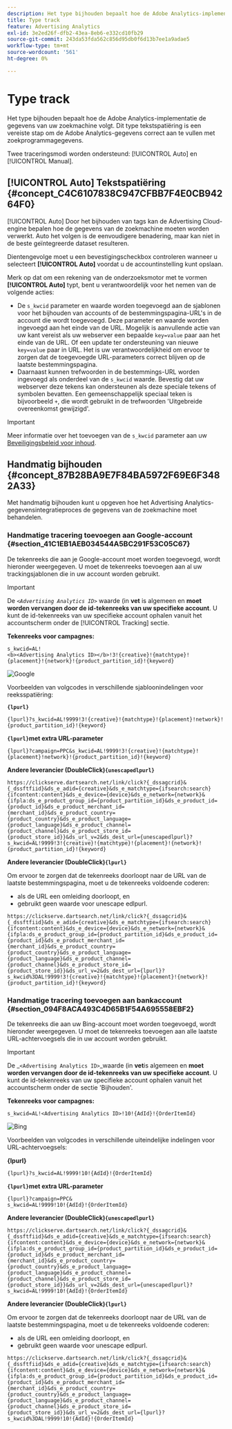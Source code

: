 ```yaml
---
description: Het type bijhouden bepaalt hoe de Adobe Analytics-implementatie de gegevens van uw zoekmachine volgt. Dit type tekstspatiëring is een vereiste stap om de Adobe Analytics-gegevens correct aan te vullen met zoekprogrammagegevens.
title: Type track
feature: Advertising Analytics
exl-id: 3e2ed26f-dfb2-43ea-8eb6-e332cd10fb29
source-git-commit: 243da53fda562c856d95db0f6d13b7ee1a9adae5
workflow-type: tm+mt
source-wordcount: '561'
ht-degree: 0%

---
```


# Type track

Het type bijhouden bepaalt hoe de Adobe Analytics-implementatie de gegevens van uw zoekmachine volgt. Dit type tekstspatiëring is een vereiste stap om de Adobe Analytics-gegevens correct aan te vullen met zoekprogrammagegevens.

<!--

Here is a video overview of how to implement the Advertising Analytics tracking template:

>[!VIDEO](https://video.tv.adobe.com/v/23120/?quality=12)

-->

Twee traceringsmodi worden ondersteund: [!UICONTROL Auto] en [!UICONTROL Manual].

## [!UICONTROL Auto] Tekstspatiëring {#concept_C4C6107838C947CFBB7F4E0CB94264F0}

[!UICONTROL Auto] Door het bijhouden van tags kan de Advertising Cloud-engine bepalen hoe de gegevens van de zoekmachine moeten worden verwerkt. Auto het volgen is de eenvoudigere benadering, maar kan niet in de beste geïntegreerde dataset resulteren.

Dientengevolge moet u een bevestigingscheckbox controleren wanneer u selecteert **[!UICONTROL Auto]** voordat u de accountinstelling kunt opslaan.

Merk op dat om een rekening van de onderzoeksmotor met te vormen **[!UICONTROL Auto]** typt, bent u verantwoordelijk voor het nemen van de volgende acties:

* De `s_kwcid` parameter en waarde worden toegevoegd aan de sjablonen voor het bijhouden van accounts of de bestemmingspagina-URL&#39;s in de account die wordt toegevoegd. Deze parameter en waarde worden ingevoegd aan het einde van de URL. Mogelijk is aanvullende actie van uw kant vereist als uw webserver een bepaalde `key=value` paar aan het einde van de URL. Of een update ter ondersteuning van nieuwe `key=value` paar in URL. Het is uw verantwoordelijkheid om ervoor te zorgen dat de toegevoegde URL-parameters correct blijven op de laatste bestemmingspagina.
* Daarnaast kunnen trefwoorden in de bestemmings-URL worden ingevoegd als onderdeel van de `s_kwcid` waarde. Bevestig dat uw webserver deze tekens kan ondersteunen als deze speciale tekens of symbolen bevatten. Een gemeenschappelijk speciaal teken is bijvoorbeeld `+`, die wordt gebruikt in de trefwoorden &#39;Uitgebreide overeenkomst gewijzigd&#39;.

>[!IMPORTANT]
>
>Meer informatie over het toevoegen van de `s_kwcid` parameter aan uw [Beveiligingsbeleid voor inhoud](https://experienceleague.adobe.com/nl/docs/id-service/using/reference/csp).

## Handmatig bijhouden {#concept_87B28BA9E7F84BA5972F69E6F3482A33}

Met handmatig bijhouden kunt u opgeven hoe het Advertising Analytics-gegevensintegratieproces de gegevens van de zoekmachine moet behandelen.

### Handmatige tracering toevoegen aan Google-account {#section_41C1EB1AEB034544A5BC291F53C05C67}

De tekenreeks die aan je Google-account moet worden toegevoegd, wordt hieronder weergegeven. U moet de tekenreeks toevoegen aan al uw trackingsjablonen die in uw account worden gebruikt.

>[!IMPORTANT]
>
>De *`<Advertising Analytics ID>`* waarde (in **vet** is algemeen en **moet worden vervangen door de id-tekenreeks van uw specifieke account**. U kunt de id-tekenreeks van uw specifieke account ophalen vanuit het accountscherm onder de [!UICONTROL Tracking] sectie.

**Tekenreeks voor campagnes:**

```
s_kwcid=AL! 
<b><Advertising Analytics ID></b>!3!{creative}!{matchtype}!{placement}!{network}!{product_partition_id}!{keyword}
```

![Google](/help/integrate/c-advertising-analytics/c-adanalytics-workflow/assets/google-account.png)

Voorbeelden van volgcodes in verschillende sjabloonindelingen voor reeksspatiëring:

**`{lpurl}`**

```
{lpurl}?s_kwcid=AL!9999!3!{creative}!{matchtype}!{placement}!network}!{product_partition_id}!{keyword}
```

**`{lpurl}`met extra URL-parameter**

```
{lpurl}?campaign=PPC&s_kwcid=AL!9999!3!{creative}!{matchtype}!{placement}!network}!{product_partition_id}!{keyword}
```

**Andere leverancier (DoubleClick)`{unescapedlpurl}`**

```
https://clickserve.dartsearch.net/link/click?{_dssagcrid}&{_dssftfiid}&ds_e_adid={creative}&ds_e_matchtype={ifsearch:search}{ifcontent:content}&ds_e_device={device}&ds_e_network={network}&{ifpla:ds_e_product_group_id={product_partition_id}&ds_e_product_id={product_id}&ds_e_product_merchant_id={merchant_id}&ds_e_product_country={product_country}&ds_e_product_language={product_language}&ds_e_product_channel={product_channel}&ds_e_product_store_id={product_store_id}}&ds_url_v=2&ds_dest_url={unescapedlpurl}?s_kwcid=AL!9999!3!{creative}!{matchtype}!{placement}!{network}!{product_partition_id}!{keyword}
```

**Andere leverancier (DoubleClick)`{lpurl}`**

Om ervoor te zorgen dat de tekenreeks doorloopt naar de URL van de laatste bestemmingspagina, moet u de tekenreeks voldoende coderen:

* als de URL een omleiding doorloopt, en
* gebruikt geen waarde voor unescape edlpurl.


```
https://clickserve.dartsearch.net/link/click?{_dssagcrid}&{_dssftfiid}&ds_e_adid={creative}&ds_e_matchtype={ifsearch:search}{ifcontent:content}&ds_e_device={device}&ds_e_network={network}&{ifpla:ds_e_product_group_id={product_partition_id}&ds_e_product_id={product_id}&ds_e_product_merchant_id={merchant_id}&ds_e_product_country={product_country}&ds_e_product_language={product_language}&ds_e_product_channel={product_channel}&ds_e_product_store_id={product_store_id}}&ds_url_v=2&ds_dest_url={lpurl}?s_kwcid%3DAL!9999!3!{creative}!{matchtype}!{placement}!{network}!{product_partition_id}!{keyword}
```

### Handmatige tracering toevoegen aan bankaccount {#section_094F8ACA493C4D65B1F54A695558EBF2}

De tekenreeks die aan uw Bing-account moet worden toegevoegd, wordt hieronder weergegeven. U moet de tekenreeks toevoegen aan alle laatste URL-achtervoegsels die in uw account worden gebruikt.

>[!IMPORTANT]
>
>De _`<Advertising Analytics ID>`_waarde (in **vet**&#x200B;is algemeen en **moet worden vervangen door de id-tekenreeks van uw specifieke account**. U kunt de id-tekenreeks van uw specifieke account ophalen vanuit het accountscherm onder de sectie &#39;Bijhouden&#39;.

**Tekenreeks voor campagnes:**

```
s_kwcid=AL!<Advertising Analytics ID>!10!{AdId}!{OrderItemId} 
```

![Bing](/help/integrate/c-advertising-analytics/c-adanalytics-workflow/assets/bing-account.png)

Voorbeelden van volgcodes in verschillende uiteindelijke indelingen voor URL-achtervoegsels:

**{lpurl}**

```
{lpurl}?s_kwcid=AL!9999!10!{AdId}!{OrderItemId}
```

**`{lpurl}`met extra URL-parameter**

```
{lpurl}?campaign=PPC&
s_kwcid=AL!9999!10!{AdId}!{OrderItemId}
```

**Andere leverancier (DoubleClick)`{unescapedlpurl}`**

```
https://clickserve.dartsearch.net/link/click?{_dssagcrid}&{_dssftfiid}&ds_e_adid={creative}&ds_e_matchtype={ifsearch:search}{ifcontent:content}&ds_e_device={device}&ds_e_network={network}&{ifpla:ds_e_product_group_id={product_partition_id}&ds_e_product_id={product_id}&ds_e_product_merchant_id={merchant_id}&ds_e_product_country={product_country}&ds_e_product_language={product_language}&ds_e_product_channel={product_channel}&ds_e_product_store_id={product_store_id}}&ds_url_v=2&ds_dest_url={unescapedlpurl}?s_kwcid=AL!9999!10!{AdId}!{OrderItemId}
```

**Andere leverancier (DoubleClick)`{lpurl}`**

Om ervoor te zorgen dat de tekenreeks doorloopt naar de URL van de laatste bestemmingspagina, moet u de tekenreeks voldoende coderen:

* als de URL een omleiding doorloopt, en
* gebruikt geen waarde voor unescape edlpurl.

```
https://clickserve.dartsearch.net/link/click?{_dssagcrid}&{_dssftfiid}&ds_e_adid={creative}&ds_e_matchtype={ifsearch:search}{ifcontent:content}&ds_e_device={device}&ds_e_network={network}&{ifpla:ds_e_product_group_id={product_partition_id}&ds_e_product_id={product_id}&ds_e_product_merchant_id={merchant_id}&ds_e_product_country={product_country}&ds_e_product_language={product_language}&ds_e_product_channel={product_channel}&ds_e_product_store_id={product_store_id}}&ds_url_v=2&ds_dest_url={lpurl}?s_kwcid%3DAL!9999!10!{AdId}!{OrderItemId}
```
